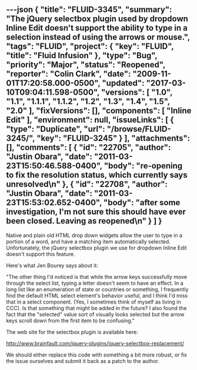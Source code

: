 ---json
{
  "title": "FLUID-3345",
  "summary": "The jQuery selectbox plugin used by dropdown Inline Edit doesn't support the ability to type in a selection instead of using the arrows or mouse.",
  "tags": "FLUID",
  "project": {
    "key": "FLUID",
    "title": "Fluid Infusion"
  },
  "type": "Bug",
  "priority": "Major",
  "status": "Reopened",
  "reporter": "Colin Clark",
  "date": "2009-11-01T17:20:58.000-0500",
  "updated": "2017-03-10T09:04:11.598-0500",
  "versions": [
    "1.0",
    "1.1",
    "1.1.1",
    "1.1.2",
    "1.2",
    "1.3",
    "1.4",
    "1.5",
    "2.0"
  ],
  "fixVersions": [],
  "components": [
    "Inline Edit"
  ],
  "environment": null,
  "issueLinks": [
    {
      "type": "Duplicate",
      "url": "/browse/FLUID-3245/",
      "key": "FLUID-3245"
    }
  ],
  "attachments": [],
  "comments": [
    {
      "id": "22705",
      "author": "Justin Obara",
      "date": "2011-03-23T15:50:46.588-0400",
      "body": "re-opening to fix the resolution status, which currently says unresolved\n"
    },
    {
      "id": "22708",
      "author": "Justin Obara",
      "date": "2011-03-23T15:53:02.652-0400",
      "body": "after some investigation, I'm not sure this should have ever been closed. Leaving as reopened\n"
    }
  ]
}
---
Native and plain old HTML drop down widgets allow the user to type in a portion of a word, and have a matching item automatically selected. Unfortunately, the jQuery selectbox plugin we use for dropdown Inline Edit doesn't support this feature.

Here's what Jen Bourey says about it:

"The other thing I'd noticed is that while the arrow keys successfully move through the select list, typing a letter doesn't seem to have an effect.  In a long list like an enumeration of state or countries or something, I frequently find the default HTML select element's behavior useful, and I think I'd miss that in a select component.  (Yes, I sometimes think of myself as living in CCC).  Is that something that might be added in the future?  I also found the fact that the "selected" value sort of visually looks selected but the arrow keys scroll down from the first item to be confusing."

The web site for the selectbox plugin is available here:

<http://www.brainfault.com/jquery-plugins/jquery-selectbox-replacement/>

We should either replace this code with something a bit more robust, or fix the issue ourselves and submit it back as a patch to the author.

        